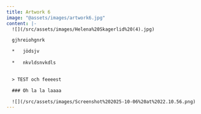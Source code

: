 ```yaml
---
title: Artwork 6
image: "@assets/images/artwork6.jpg"
content: |-
  ![](/src/assets/images/Helena%20Skagerlid%20(4).jpg)

  gjhreiohgnrk

  *   jödsjv
      
  *   nkvldsnvkdls
      

  > TEST och feeeest

  ### Oh la la laaaa

  ![](/src/assets/images/Screenshot%202025-10-06%20at%2022.10.56.png)
---
```

